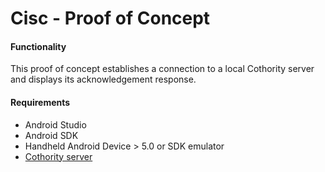 # Cisc - Proof of Concept

#### Functionality

This proof of concept establishes a connection to a local
Cothority server and displays its acknowledgement response.

#### Requirements
* Android Studio
* Android SDK
* Handheld Android Device > 5.0 or SDK emulator
* [Cothority server](https://github.com/dedis/cothority/)
